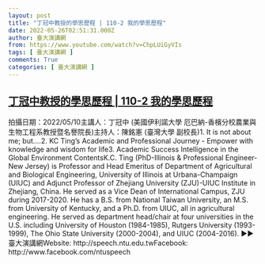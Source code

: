 ```yaml
---
layout: post
title: "丁冠中教授的學思歷程 | 110-2 我的學思歷程"
date: 2022-05-26T02:51:31.000Z
author: 臺大演講網
from: https://www.youtube.com/watch?v=ChpLUiGyVIs
tags: [ 臺大演講網 ]
comments: True
categories: [ 臺大演講網 ]
---
```

<!--1653533491000-->
[丁冠中教授的學思歷程 | 110-2 我的學思歷程](https://www.youtube.com/watch?v=ChpLUiGyVIs)
------

<div>
拍攝日期：2022/05/10主講人：丁冠中 (美國伊利諾大學 厄巴納-香檳分校農業與生物工程系教授暨名譽院長)主持人：陳銘憲 (臺灣大學 副校長)1. It is not about me; but….2. KC Ting’s Academic and Professional Journey - Empower with knowledge and wisdom for life3. Academic Success Intelligence in the Global Environment ContentsK.C. Ting (PhD-Illinois & Professional Engineer-New Jersey) is Professor and Head Emeritus of Department of Agricultural and Biological Engineering, University of Illinois at Urbana-Champaign (UIUC) and Adjunct Professor of Zhejiang University (ZJU)-UIUC Institute in Zhejiang, China. He served as a Vice Dean of International Campus, ZJU during 2017-2020. He has a B.S. from National Taiwan University, an M.S. from University of Kentucky, and a Ph.D. from UIUC, all in agricultural engineering.  He served as department head/chair at four universities in the U.S. including University of Houston (1984-1985), Rutgers University (1993-1999), The Ohio State University (2000-2004), and UIUC (2004-2016). ►►臺大演講網Website: http://speech.ntu.edu.twFacebook: http://www.facebook.com/ntuspeech
</div>
